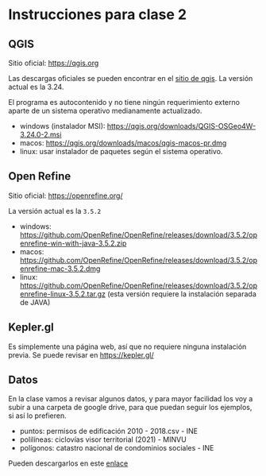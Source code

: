 # Instrucciones para clase 2

## QGIS

Sitio oficial: <https://qgis.org>

Las descargas oficiales se pueden encontrar en el [sitio de qgis](https://www.qgis.org/es/site/forusers/download.html). La versión actual es la 3.24.

El programa es autocontenido y no tiene ningún requerimiento externo aparte de un sistema operativo medianamente actualizado.

- windows (instalador MSI): <https://qgis.org/downloads/QGIS-OSGeo4W-3.24.0-2.msi>
- macos: <https://qgis.org/downloads/macos/qgis-macos-pr.dmg>
- linux: usar instalador de paquetes según el sistema operativo.

## Open Refine

Sitio oficial: <https://openrefine.org/>

La versión actual es la `3.5.2`

- windows: <https://github.com/OpenRefine/OpenRefine/releases/download/3.5.2/openrefine-win-with-java-3.5.2.zip>
- macos: <https://github.com/OpenRefine/OpenRefine/releases/download/3.5.2/openrefine-mac-3.5.2.dmg>
- linux: <https://github.com/OpenRefine/OpenRefine/releases/download/3.5.2/openrefine-linux-3.5.2.tar.gz> (esta versión requiere la instalación separada de JAVA)

## Kepler.gl

Es simplemente una página web, así que no requiere ninguna instalación previa. Se puede revisar en <https://kepler.gl/>

## Datos

En la clase vamos a revisar algunos datos, y para mayor facilidad los voy a subir a una carpeta de google drive, para que puedan seguir los ejemplos, si así lo prefieren.

- puntos: permisos de edificación 2010 - 2018.csv - INE
- polilíneas: ciclovías visor territorial (2021) - MINVU
- polígonos: catastro nacional de condominios sociales - INE

Pueden descargarlos en este [enlace](https://drive.google.com/drive/folders/1t_z-Km3VD3Qm2NvQscVIMo-6TpurAex7?usp=sharing)